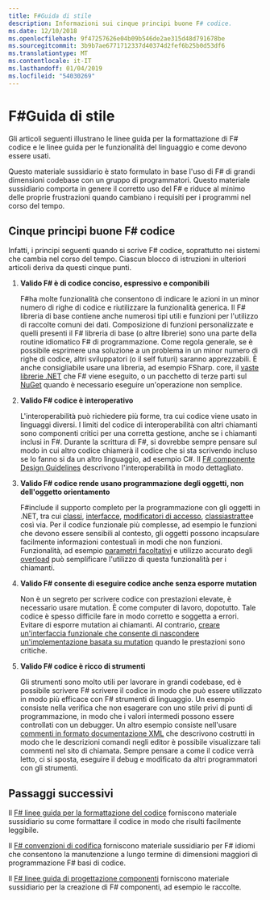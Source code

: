 ```yaml
---
title: F#Guida di stile
description: Informazioni sui cinque principi buone F# codice.
ms.date: 12/10/2018
ms.openlocfilehash: 9f47257626e04b09b546de2ae315d48d791678be
ms.sourcegitcommit: 3b9b7ae6771712337d40374d2fef6b25b0d53df6
ms.translationtype: MT
ms.contentlocale: it-IT
ms.lasthandoff: 01/04/2019
ms.locfileid: "54030269"
---
```

# <a name="f-style-guide"></a>F#Guida di stile

Gli articoli seguenti illustrano le linee guida per la formattazione di F# codice e le linee guida per le funzionalità del linguaggio e come devono essere usati.

Questo materiale sussidiario è stato formulato in base l'uso di F# di grandi dimensioni codebase con un gruppo di programmatori. Questo materiale sussidiario comporta in genere il corretto uso del F# e riduce al minimo delle proprie frustrazioni quando cambiano i requisiti per i programmi nel corso del tempo.

## <a name="five-principles-of-good-f-code"></a>Cinque principi buone F# codice

Infatti, i principi seguenti quando si scrive F# codice, soprattutto nei sistemi che cambia nel corso del tempo. Ciascun blocco di istruzioni in ulteriori articoli deriva da questi cinque punti.

1. **Valido F# è di codice conciso, espressivo e componibili**

    F#ha molte funzionalità che consentono di indicare le azioni in un minor numero di righe di codice e riutilizzare la funzionalità generica. Il F# libreria di base contiene anche numerosi tipi utili e funzioni per l'utilizzo di raccolte comuni dei dati. Composizione di funzioni personalizzate e quelli presenti il F# libreria di base (o altre librerie) sono una parte della routine idiomatico F# di programmazione. Come regola generale, se è possibile esprimere una soluzione a un problema in un minor numero di righe di codice, altri sviluppatori (o il self futuri) saranno apprezzabili. È anche consigliabile usare una libreria, ad esempio FSharp. core, il [vaste librerie .NET](../../../api/index.md) che F# viene eseguito, o un pacchetto di terze parti sul [NuGet](https://www.nuget.org/) quando è necessario eseguire un'operazione non semplice.

2. **Valido F# codice è interoperativo**

    L'interoperabilità può richiedere più forme, tra cui codice viene usato in linguaggi diversi. I limiti del codice di interoperabilità con altri chiamanti sono componenti critici per una corretta gestione, anche se i chiamanti inclusi in F#. Durante la scrittura di F#, si dovrebbe sempre pensare sul modo in cui altro codice chiamerà il codice che si sta scrivendo incluso se lo fanno si da un altro linguaggio, ad esempio C#. Il [ F# componente Design Guidelines](component-design-guidelines.md) descrivono l'interoperabilità in modo dettagliato.

3. **Valido F# codice rende usano programmazione degli oggetti, non dell'oggetto orientamento**

    F#include il supporto completo per la programmazione con gli oggetti in .NET, tra cui [classi](../language-reference/classes.md), [interfacce](../language-reference/interfaces.md), [modificatori di accesso](../language-reference/access-control.md), [classiastratte](../language-reference/abstract-classes.md)e così via. Per il codice funzionale più complesse, ad esempio le funzioni che devono essere sensibili al contesto, gli oggetti possono incapsulare facilmente informazioni contestuali in modi che non funzioni. Funzionalità, ad esempio [parametri facoltativi](../language-reference/members/methods.md#optional-arguments) e utilizzo accurato degli [overload](../language-reference/members/methods.md#overloaded-methods) può semplificare l'utilizzo di questa funzionalità per i chiamanti.

4. **Valido F# consente di eseguire codice anche senza esporre mutation**

    Non è un segreto per scrivere codice con prestazioni elevate, è necessario usare mutation. È come computer di lavoro, dopotutto. Tale codice è spesso difficile fare in modo corretto e soggetta a errori. Evitare di esporre mutation ai chiamanti. Al contrario, [creare un'interfaccia funzionale che consente di nascondere un'implementazione basata su mutation](conventions.md#performance) quando le prestazioni sono critiche.

5. **Valido F# codice è ricco di strumenti**

    Gli strumenti sono molto utili per lavorare in grandi codebase, ed è possibile scrivere F# scrivere il codice in modo che può essere utilizzato in modo più efficace con F# strumenti di linguaggio. Un esempio consiste nella verifica che non esagerare con uno stile privi di punti di programmazione, in modo che i valori intermedi possono essere controllati con un debugger. Un altro esempio consiste nell'usare [commenti in formato documentazione XML](../language-reference/xml-documentation.md) che descrivono costrutti in modo che le descrizioni comandi negli editor è possibile visualizzare tali commenti nel sito di chiamata. Sempre pensare a come il codice verrà letto, ci si sposta, eseguire il debug e modificato da altri programmatori con gli strumenti.

## <a name="next-steps"></a>Passaggi successivi

Il [ F# linee guida per la formattazione del codice](formatting.md) forniscono materiale sussidiario su come formattare il codice in modo che risulti facilmente leggibile.

Il [ F# convenzioni di codifica](conventions.md) forniscono materiale sussidiario per F# idiomi che consentono la manutenzione a lungo termine di dimensioni maggiori di programmazione F# basi di codice.

Il [ F# linee guida di progettazione componenti](component-design-guidelines.md) forniscono materiale sussidiario per la creazione di F# componenti, ad esempio le raccolte.
